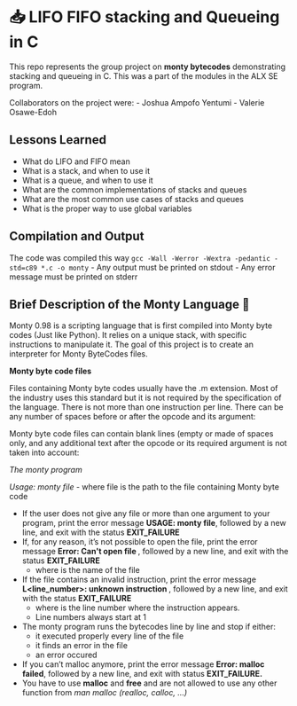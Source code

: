# 📥 LIFO FIFO stacking and Queueing in C

This repo represents the group project on **monty bytecodes** demonstrating stacking and queueing in C. This was a part of the modules in the ALX SE program.

Collaborators on the project were:
	- Joshua Ampofo Yentumi
	- Valerie Osawe-Edoh

## Lessons Learned
- What do LIFO and FIFO mean
- What is a stack, and when to use it
- What is a queue, and when to use it
- What are the common implementations of stacks and queues
- What are the most common use cases of stacks and queues
- What is the proper way to use global variables

## Compilation and Output

The code was compiled this way
`gcc -Wall -Werror -Wextra -pedantic -std=c89 *.c -o monty`
	- Any output must be printed on stdout
	- Any error message must be printed on stderr

## Brief Description of the Monty Language 🐍

Monty 0.98 is a scripting language that is first compiled into Monty byte codes (Just like Python). It relies on a unique stack, with specific instructions to manipulate it. The goal of this project is to create an interpreter for Monty ByteCodes files.

**Monty byte code files**

Files containing Monty byte codes usually have the .m extension. Most of the industry uses this standard but it is not required by the specification of the language. There is not more than one instruction per line. There can be any number of spaces before or after the opcode and its argument:

Monty byte code files can contain blank lines (empty or made of spaces only, and any additional text after the opcode or its required argument is not taken into account:

*The monty program*

*Usage: monty file*
	- where file is the path to the file containing Monty byte code
- If the user does not give any file or more than one argument to your program, print the error message **USAGE: monty file**, followed by a new line, and exit with the status **EXIT_FAILURE**
- If, for any reason, it’s not possible to open the file, print the error message **Error: Can't open file <file>**, followed by a new line, and exit with the status **EXIT_FAILURE**
	- where *<file>* is the name of the file
- If the file contains an invalid instruction, print the error message **L<line_number>: unknown instruction <opcode>**, followed by a new line, and exit with the status **EXIT_FAILURE**
	- where is the line number where the instruction appears.
	- Line numbers always start at 1
- The monty program runs the bytecodes line by line and stop if either:
	- it executed properly every line of the file
	- it finds an error in the file
	- an error occured
- If you can’t malloc anymore, print the error message **Error: malloc failed**, followed by a new line, and exit with status **EXIT_FAILURE.**
- You have to use **malloc** and **free** and are not allowed to use any other function from *man malloc* *(realloc, calloc, …)*
